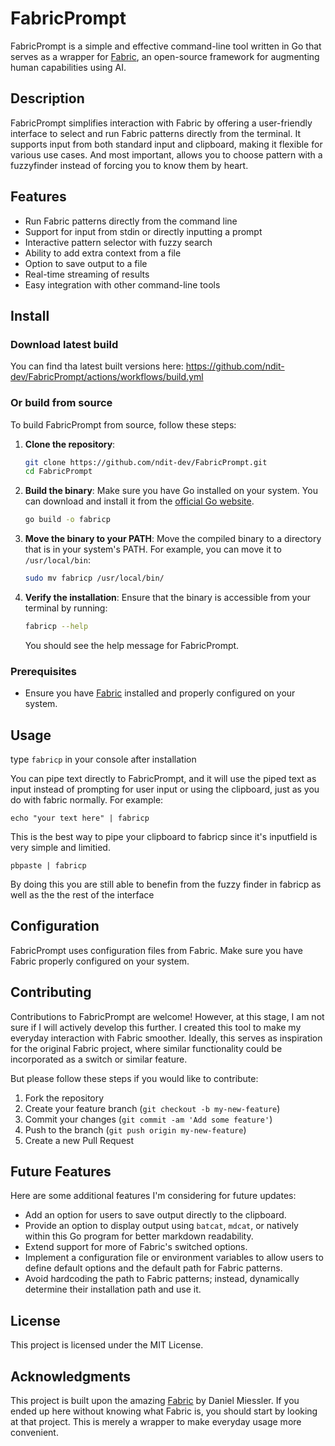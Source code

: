 # FabricPrompt

FabricPrompt is a simple and effective command-line tool written in Go that serves as a wrapper for [Fabric](https://github.com/danielmiessler/fabric), an open-source framework for augmenting human capabilities using AI.

## Description

FabricPrompt simplifies interaction with Fabric by offering a user-friendly interface to select and run Fabric patterns directly from the terminal. It supports input from both standard input and clipboard, making it flexible for various use cases. And most important, allows you to choose pattern with a fuzzyfinder instead of forcing you to know them by heart.

## Features

- Run Fabric patterns directly from the command line
- Support for input from stdin or directly inputting a prompt
- Interactive pattern selector with fuzzy search
- Ability to add extra context from a file
- Option to save output to a file
- Real-time streaming of results
- Easy integration with other command-line tools

## Install

### Download latest build
You can find tha latest built versions here: https://github.com/ndit-dev/FabricPrompt/actions/workflows/build.yml

### Or build from source

To build FabricPrompt from source, follow these steps:

1. **Clone the repository**:
    ```sh
    git clone https://github.com/ndit-dev/FabricPrompt.git
    cd FabricPrompt
    ```

2. **Build the binary**:
    Make sure you have Go installed on your system. You can download and install it from the [official Go website](https://golang.org/dl/).

    ```sh
    go build -o fabricp
    ```

3. **Move the binary to your PATH**:
    Move the compiled binary to a directory that is in your system's PATH. For example, you can move it to `/usr/local/bin`:

    ```sh
    sudo mv fabricp /usr/local/bin/
    ```

4. **Verify the installation**:
    Ensure that the binary is accessible from your terminal by running:

    ```sh
    fabricp --help
    ```

    You should see the help message for FabricPrompt.

### Prerequisites

- Ensure you have [Fabric](https://github.com/danielmiessler/fabric) installed and properly configured on your system.

## Usage

type `fabricp` in your console after installation
<placehold for video or gif>

You can pipe text directly to FabricPrompt, and it will use the piped text as input instead of prompting for user input or using the clipboard, just as you do with fabric normally. For example:
```
echo "your text here" | fabricp
```

This is the best way to pipe your clipboard to fabricp since it's inputfield is very simple and limitied. 
```
pbpaste | fabricp
```
By doing this you are still able to benefin from the fuzzy finder in fabricp as well as the the rest of the interface

## Configuration

FabricPrompt uses configuration files from Fabric. Make sure you have Fabric properly configured on your system.

## Contributing

Contributions to FabricPrompt are welcome! However, at this stage, I am not sure if I will actively develop this further. I created this tool to make my everyday interaction with Fabric smoother. Ideally, this serves as inspiration for the original Fabric project, where similar functionality could be incorporated as a switch or similar feature.

But please follow these steps if you would like to contribute:

1. Fork the repository
2. Create your feature branch (`git checkout -b my-new-feature`)
3. Commit your changes (`git commit -am 'Add some feature'`)
4. Push to the branch (`git push origin my-new-feature`)
5. Create a new Pull Request

## Future Features

Here are some additional features I'm considering for future updates:

- Add an option for users to save output directly to the clipboard.
- Provide an option to display output using `batcat`, `mdcat`, or natively within this Go program for better markdown readability.
- Extend support for more of Fabric's switched options.
- Implement a configuration file or environment variables to allow users to define default options and the default path for Fabric patterns.
- Avoid hardcoding the path to Fabric patterns; instead, dynamically determine their installation path and use it.

## License

This project is licensed under the MIT License.

## Acknowledgments

This project is built upon the amazing [Fabric](https://github.com/danielmiessler/fabric) by Daniel Miessler. If you ended up here without knowing what Fabric is, you should start by looking at that project. This is merely a wrapper to make everyday usage more convenient.